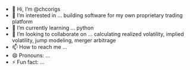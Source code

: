 - 👋 Hi, I’m @chcorigs
- 👀 I’m interested in ... building software for my own proprietary trading platform
- 🌱 I’m currently learning ... python
- 💞️ I’m looking to collaborate on ... calculating realized volatility, implied volatility, jump modeling, merger arbitrage
- 📫 How to reach me ...
- 😄 Pronouns: ...
- ⚡ Fun fact: ...

<!---
chcorigs/chcorigs is a ✨ special ✨ repository because its `README.md` (this file) appears on your GitHub profile.
You can click the Preview link to take a look at your changes.
--->
